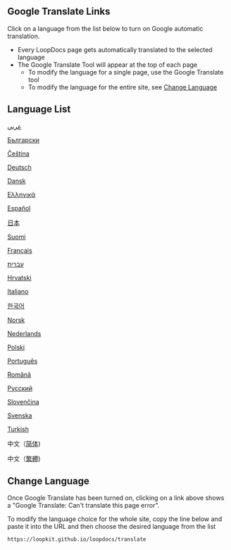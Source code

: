 ## Google Translate Links

Click on a language from the list below to turn on Google automatic translation.

* Every LoopDocs page gets automatically translated to the selected language
* The Google Translate Tool will appear at the top of each page
    * To modify the language for a single page, use the Google Translate tool
    * To modify the language for the entire site, see [Change Language](#change-language)

## Language List

[عربي](https://loopkit-github-io.translate.goog/loopdocs/?_x_tr_sl=auto&_x_tr_tl=ar)

[Български](https://loopkit-github-io.translate.goog/loopdocs/?_x_tr_sl=auto&_x_tr_tl=bg)

[Čeština](https://loopkit-github-io.translate.goog/loopdocs/?_x_tr_sl=auto&_x_tr_tl=cs)

[Deutsch](https://loopkit-github-io.translate.goog/loopdocs/?_x_tr_sl=auto&_x_tr_tl=de)

[Dansk](https://loopkit-github-io.translate.goog/loopdocs/?_x_tr_sl=auto&_x_tr_tl=da)

[Ελληνικά](https://loopkit-github-io.translate.goog/loopdocs/?_x_tr_sl=auto&_x_tr_tl=el)

[Español](https://loopkit-github-io.translate.goog/loopdocs/?_x_tr_sl=auto&_x_tr_tl=es)

[日本](https://loopkit-github-io.translate.goog/loopdocs/?_x_tr_sl=auto&_x_tr_tl=ja)

[Suomi](https://loopkit-github-io.translate.goog/loopdocs/?_x_tr_sl=auto&_x_tr_tl=fi)

[Français](https://loopkit-github-io.translate.goog/loopdocs/?_x_tr_sl=auto&_x_tr_tl=fr)

[עברית](https://loopkit-github-io.translate.goog/loopdocs/?_x_tr_sl=auto&_x_tr_tl=he)

[Hrvatski](https://loopkit-github-io.translate.goog/loopdocs/?_x_tr_sl=auto&_x_tr_tl=hr)

[Italiano](https://loopkit-github-io.translate.goog/loopdocs/?_x_tr_sl=auto&_x_tr_tl=it)

[한국어](https://loopkit-github-io.translate.goog/loopdocs/?_x_tr_sl=auto&_x_tr_tl=ko)

[Norsk](https://loopkit-github-io.translate.goog/loopdocs/?_x_tr_sl=auto&_x_tr_tl=nb)

[Nederlands](https://loopkit-github-io.translate.goog/loopdocs/?_x_tr_sl=auto&_x_tr_tl=nl)

[Polski](https://loopkit-github-io.translate.goog/loopdocs/?_x_tr_sl=auto&_x_tr_tl=pl)

[Português](https://loopkit-github-io.translate.goog/loopdocs/?_x_tr_sl=auto&_x_tr_tl=pt)

[Română](https://loopkit-github-io.translate.goog/loopdocs/?_x_tr_sl=auto&_x_tr_tl=ro)

[Русский](https://loopkit-github-io.translate.goog/loopdocs/?_x_tr_sl=auto&_x_tr_tl=ru)

[Slovenčina](https://loopkit-github-io.translate.goog/loopdocs/?_x_tr_sl=auto&_x_tr_tl=sk)

[Svenska](https://loopkit-github-io.translate.goog/loopdocs/?_x_tr_sl=auto&_x_tr_tl=sv)

[Turkish](https://loopkit-github-io.translate.goog/loopdocs/?_x_tr_sl=auto&_x_tr_tl=tr)

中文（[简体](https://loopkit-github-io.translate.goog/loopdocs/?_x_tr_sl=auto&_x_tr_tl=zh_cn))

中文（[繁體](https://loopkit-github-io.translate.goog/loopdocs/?_x_tr_sl=auto&_x_tr_tl=zh_tw))

## Change Language

Once Google Translate has been turned on, clicking on a link above shows a "Google Translate: Can't translate this page error".

To modify the language choice for the whole site, copy the line below and paste it into the URL and then choose the desired language from the list

```
https://loopkit.github.io/loopdocs/translate
```

